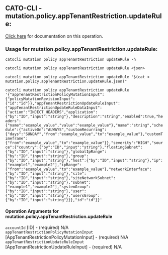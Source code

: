 
## CATO-CLI - mutation.policy.appTenantRestriction.updateRule:
[Click here](https://api.catonetworks.com/documentation/#mutation-mutation.policy.appTenantRestriction.updateRule) for documentation on this operation.

### Usage for mutation.policy.appTenantRestriction.updateRule:

`catocli mutation policy appTenantRestriction updateRule -h`

`catocli mutation policy appTenantRestriction updateRule <json>`

`catocli mutation policy appTenantRestriction updateRule "$(cat < mutation.policy.appTenantRestriction.updateRule.json)"`

`catocli mutation policy appTenantRestriction updateRule '{"appTenantRestrictionPolicyMutationInput":{"policyMutationRevisionInput":{"id":"id"}},"appTenantRestrictionUpdateRuleInput":{"appTenantRestrictionUpdateRuleDataInput":{"action":"INJECT_HEADERS","application":{"by":"ID","input":"string"},"description":"string","enabled":true,"headers":{"name":"example_value","value":"example_value"},"name":"string","schedule":{"activeOn":"ALWAYS","customRecurring":{"days":"SUNDAY","from":"example_value","to":"example_value"},"customTimeframe":{"from":"example_value","to":"example_value"}},"severity":"HIGH","source":{"country":{"by":"ID","input":"string"},"floatingSubnet":{"by":"ID","input":"string"},"globalIpRange":{"by":"ID","input":"string"},"group":{"by":"ID","input":"string"},"host":{"by":"ID","input":"string"},"ip":["example1","example2"],"ipRange":{"from":"example_value","to":"example_value"},"networkInterface":{"by":"ID","input":"string"},"site":{"by":"ID","input":"string"},"siteNetworkSubnet":{"by":"ID","input":"string"},"subnet":["example1","example2"],"systemGroup":{"by":"ID","input":"string"},"user":{"by":"ID","input":"string"},"usersGroup":{"by":"ID","input":"string"}}},"id":"id"}}'`


#### Operation Arguments for mutation.policy.appTenantRestriction.updateRule ####

`accountId` [ID] - (required) N/A    
`appTenantRestrictionPolicyMutationInput` [AppTenantRestrictionPolicyMutationInput] - (required) N/A    
`appTenantRestrictionUpdateRuleInput` [AppTenantRestrictionUpdateRuleInput] - (required) N/A    
